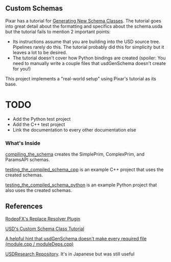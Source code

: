 ## Custom Schemas
Pixar has a tutorial for [Generating New Schema Classes](https://graphics.pixar.com/usd/docs/Generating-New-Schema-Classes.html).
The tutorial goes into great detail about the formatting and specifics
about the schema.usda but the tutorial fails to mention 2 important points:

- Its instructions assume that you are building into the USD source
tree. Pipelines rarely do this. The tutorial probably did this for
simplicity but it leaves a lot to be desired.
- The tutorial doesn't cover how Python bindings are created (spoiler:
You need to manually write a couple files that usdGenSchema doesn't create for you!)

This project implements a "real-world setup" using Pixar's tutorial as its base.


# TODO
- Add the Python test project
- Add the C++ test project
- Link the documentation to every other documentation else


### What's Inside
[compiling_the_schema](compiling_the_schema) creates the SimplePrim,
ComplexPrim, and ParamsAPI schemas.

[testing_the_compiled_schema_cpp](testing_the_compiled_schema_cpp) is an
example C++ project that uses the created schemas.

[testing_the_compiled_schema_python](testing_the_compiled_schema_python)
is an example Python project that also uses the created schemas.


## References
[RodeoFX's Replace Resolver Plugin](https://github.com/rodeofx/rdo_replace_resolver)

[USD's Custom Schema Class Tutorial](https://graphics.pixar.com/usd/docs/Generating-New-Schema-Classes.html)

[A helpful hint that usdGenSchema doesn't make every required file (module.cpp / moduleDeps.cpp)](https://groups.google.com/d/msg/usd-interest/r0j0l-aJ5Ok/hAdy-ZkWGQAJ)

[USDResearch Repository](https://github.com/SFukuoka1227/USDResearch/tree/master/schema). It's in Japanese but was still useful
